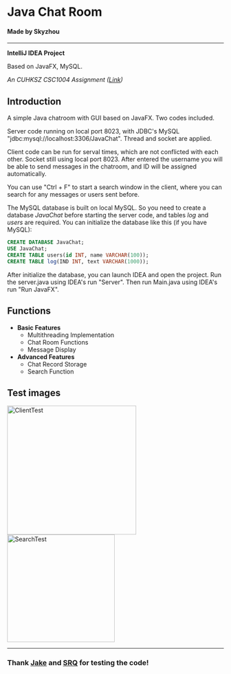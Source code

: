 # Java Chat Room
#### Made by Skyzhou
---
**IntelliJ IDEA Project**

Based on JavaFX, MySQL.

*An CUHKSZ CSC1004 Assignment ([Link](https://guiliang.github.io/courses/cuhk-csc-1004/project-topics/java_chat_room.html))*

## Introduction

A simple Java chatroom with GUI based on JavaFX. Two codes included.

Server code running on local port 8023, with JDBC's MySQL "jdbc:mysql://localhost:3306/JavaChat". Thread and socket are applied.

Client code can be run for serval times, which are not conflicted with each other. Socket still using local port 8023. After entered the username you will be able to send messages in the chatroom, and ID will be assigned automatically.

You can use "Ctrl + F" to start a search window in the client, where you can search for any messages or users sent before.

The MySQL database is built on local MySQL. So you need to create a database *JavaChat* before starting the server code, and tables *log* and *users* are required. You can initialize the database like this (if you have MySQL):

```sql
CREATE DATABASE JavaChat;
USE JavaChat;
CREATE TABLE users(id INT, name VARCHAR(100));
CREATE TABLE log(IND INT, text VARCHAR(1000));
```

After initialize the database, you can launch IDEA and open the project. Run the server.java using IDEA's run "Server". Then run Main.java using IDEA's run "Run JavaFX".

## Functions

- **Basic Features**
  - Multithreading Implementation
  - Chat Room Functions
  - Message Display
- **Advanced Features**
  - Chat Record Storage
  - Search Function

## Test images

<img src="https://github.com/ghskyzhou/Java-Chat-Rooms-by-Sky/blob/main/img/ClientTest.png?raw=true" alt="ClientTest" width="300">
<img src="https://github.com/ghskyzhou/Java-Chat-Rooms-by-Sky/blob/main/img/SearchTest.png?raw=true" alt="SearchTest" width="250">

---
  ### Thank [Jake](https://github.com/littlestarjake) and  [SRQ](https://github.com/SRQhuajiGabaxi) for testing the code!